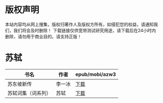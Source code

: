 # 版权声明

本站内容均从网上搜集，版权归著作人及版权方所有，如侵犯您的权益，请通知我们，我们将会及时删除！ 下载链接仅供宽带测试研究用途，请下载后在24小时内删除，请勿用于商业目的。请支持正版！

# 苏轼

| 书名 | 作者 | epub/mobi/azw3 |
| --- | --- | --- |
| 苏东坡新传 | 李一冰 | [下载](https://url89.ctfile.com/f/31084289-1356994948-24d8ca?p=8866) |
| 苏轼词集（词系列） | 苏轼 | [下载](https://url89.ctfile.com/f/31084289-1357033372-c185aa?p=8866) |
